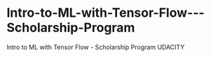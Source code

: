 # Intro-to-ML-with-Tensor-Flow---Scholarship-Program
Intro to ML with Tensor Flow - Scholarship Program UDACITY
